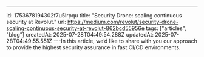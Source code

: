 ---
id: 1753678194302f7u5lrpqu
title: "Security Drone: scaling continuous security at Revolut."
url: https://medium.com/revolut/security-drone-scaling-continuous-security-at-revolut-862bcd55956e
tags: ["articles", "blog"]
createdAt: 2025-07-28T04:49:54.288Z
updatedAt: 2025-07-28T04:49:55.551Z
---In this article, we’d like to share with you our approach to provide the highest security assurance in fast CI/CD environments.
